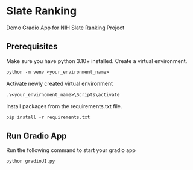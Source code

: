 #  Slate Ranking

Demo Gradio App for NIH Slate Ranking Project

## Prerequisites

Make sure you have python 3.10+ installed.
Create a virtual environment.

```ps
python -m venv <your_environment_name>
```

Activate newly created virtual environment

```ps
.\<your_envirnoment_name>\Scripts\activate
```

Install packages from the requirements.txt file.

```ps
pip install -r requirements.txt
```

## Run Gradio App

Run the following command to start your gradio app

```ps
python gradioUI.py
```
